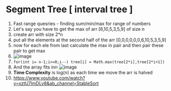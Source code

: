 
# Segment Tree [ interval tree ]
1. Fast range quesries - finding sum/min/max for range of numbers 
2. Let's say you have to get the max of arr [6,10,5,3,5,9] of size n
3. create arr with size 2*n
4. put all the elements at the second half of the arr [0,0,0,0,0,0,6,10,5,3,5,9]
5. now for each ele from last calculate the max in pair and then pair these pair to get max 
6. ![image](https://github.com/sharayu134/Notes/assets/43854821/139a1a00-d131-4650-9cbd-97863edef502)
7. ``` for(int i= n-1;i>=0;i--) tree[i] = Math.max(tree[2*i],tree[2*i+1]) ```
8. And the array fits inn ![image](https://github.com/sharayu134/Notes/assets/43854821/ca474d7f-9838-488e-be1e-0a0fb9854c98)
8. **Time Complexity** is log(n) as each time we move the arr is halved
9. https://www.youtube.com/watch?v=xztU7lmDLv8&ab_channel=StableSort
